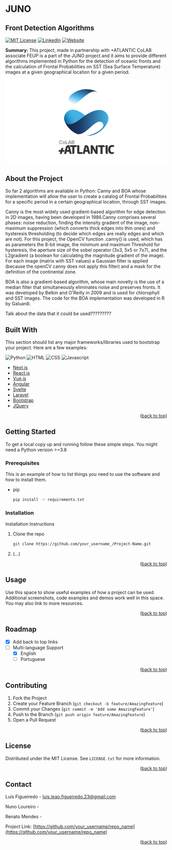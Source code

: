# JUNO
<div id="top"></div>

## Front Detection Algorithms
<div id="top"></div>

<!-- PROJECT SHIELDS -->
[![MIT License][license-shield]][license-url]
[![LinkedIn][linkedin-shield]][linkedin-url]
[![Website][website-shield]][website-url]

<!-- MARKDOWN LINKS & IMAGES -->
<!-- https://www.markdownguide.org/basic-syntax/#reference-style-links -->

<!-- LICENSE: replace with your license url -->
[license-shield]: https://img.shields.io/github/license/othneildrew/Best-README-Template.svg?style=for-the-badge
[license-url]: https://github.com/CoLAB-ATLANTIC/Template/blob/master/LICENSE.txt

<!-- LINKEDIN -->
[linkedin-shield]: https://img.shields.io/badge/-LinkedIn-black.svg?style=for-the-badge&logo=linkedin&colorB=555
[linkedin-url]: https://www.linkedin.com/company/colabatlantic/

<!-- Website: Replace with projects website (if any) or leave +ATL website -->
[website-shield]: https://img.shields.io/badge/-Website-black.svg?style=for-the-badge
[website-url]: https://colabatlantic.com/

**Summary:** This project, made in partnership with +ATLANTIC CoLAB associate FEUP is a part of the JUNO project and it aims to provide different algorithms implemented in Python for the detection of oceanic fronts and the calculation of Frontal Probabilities on SST (Sea Surface Temperature) images at a given geographical location for a given period.


![Image of Project](/images/logo_atlantic.png)

<!-- TABLE OF CONTENTS
<details>
  <summary>Table of Contents</summary>
  <ol>
    <li>
      <a href="#about-the-project">About The Project</a>
      <ul>
        <li><a href="#built-with">Built With</a></li>
      </ul>
    </li>
    <li>
      <a href="#getting-started">Getting Started</a>
      <ul>
        <li><a href="#prerequisites">Prerequisites</a></li>
        <li><a href="#installation">Installation</a></li>
      </ul>
    </li>
    <li><a href="#usage">Usage</a></li>
    <li><a href="#roadmap">Roadmap</a></li>
    <li><a href="#contributing">Contributing</a></li>
    <li><a href="#license">License</a></li>
    <li><a href="#contact">Contact</a></li>
    <li><a href="#acknowledgments">Acknowledgments</a></li>
  </ol>
</details> -->

## About the Project

So far 2 algorithms are available in Python: Canny and BOA whose implementation will allow the user to create a catalog of Frontal Probabilities for a specific period in a certain geographical location, through SST images.

Canny is the most widely used gradient-based algorithm for edge detection in 2D images, having been developed in 1986.Canny comprises several phases: noise reduction, finding the intensity gradient of the image, non-maximum suppression (which converts thick edges into thin ones) and hysteresis thresholding (to decide which edges are really edges and which are not).
For this project, the OpenCV function .canny() is used, which has as parameters the 8-bit image, the minimum and maximum Threshold for hysteresis, the aperture size of the sobel operator (3x3, 5x5 or 7x7), and the L2gradient (a boolean for calculating the magnitude gradient of the image). For each image (matrix with SST values) a Gaussian filter is applied (because the openCV canny does not apply this filter) and a mask for the definition of the continental zone.

BOA is also a gradient-based algorithm, whose main novelty is the use of a median filter that simultaneously eliminates noise and preserves fronts. It was developed by Belkin and O'Reilly in 2009 and is used for chlorophyll and SST images. The code for the BOA implementation was developed in R by Galuardi.

Talk about the data that it could be used?????????





## Built With

This section should list any major frameworks/libraries used to bootstrap your project. Here are a few examples:
<p>
  <a target="_blank"><img alt="Python" src="https://img.shields.io/badge/Python-3776AB?style=for-the-badge&logo=python&logoColor=white" /></a>
  <a target="_blank"><img alt="HTML" src="https://img.shields.io/badge/HTML-239120?style=for-the-badge&logo=html5&logoColor=white" /></a>                           <a target="_blank"><img alt="CSS" src="https://img.shields.io/badge/CSS-239120?&style=for-the-badge&logo=css3&logoColor=white" /></a>                       
  <a target="_blank"><img alt="Javascript" src="https://img.shields.io/badge/JavaScript-F7DF1E?style=for-the-badge&logo=javascript&logoColor=black" /></a>        
</p>

* [Next.js](https://nextjs.org/)
* [React.js](https://reactjs.org/)
* [Vue.js](https://vuejs.org/)
* [Angular](https://angular.io/)
* [Svelte](https://svelte.dev/)
* [Laravel](https://laravel.com)
* [Bootstrap](https://getbootstrap.com)
* [JQuery](https://jquery.com)

<p align="right">(<a href="#top">back to top</a>)</p>

<!-- GETTING STARTED -->
## Getting Started

To get a local copy up and running follow these simple steps. You might need a Python version >=3.8

### Prerequisites

This is an example of how to list things you need to use the software and how to install them.
* pip
  ```sh
  pip install -r requirements.txt
  ```

### Installation

Installation Instructions

1. Clone the repo
   ```sh
   git clone https://github.com/your_username_/Project-Name.git
   ```
2. (...)

<p align="right">(<a href="#top">back to top</a>)</p>

<!-- USAGE EXAMPLES -->
## Usage

Use this space to show useful examples of how a project can be used. Additional screenshots, code examples and demos work well in this space. You may also link to more resources.


<p align="right">(<a href="#top">back to top</a>)</p>



<!-- ROADMAP -->
## Roadmap

- [x] Add back to top links
- [ ] Multi-language Support
    - [x] English
    - [ ] Portuguese

<p align="right">(<a href="#top">back to top</a>)</p>

<!-- CONTRIBUTING -->
## Contributing

1. Fork the Project
2. Create your Feature Branch (`git checkout -b feature/AmazingFeature`)
3. Commit your Changes (`git commit -m 'Add some AmazingFeature'`)
4. Push to the Branch (`git push origin feature/AmazingFeature`)
5. Open a Pull Request

<p align="right">(<a href="#top">back to top</a>)</p>

<!-- LICENSE -->
## License

Distributed under the MIT License. See `LICENSE.txt` for more information.

<p align="right">(<a href="#top">back to top</a>)</p>

<!-- CONTACT -->
## Contact

Luís Figueiredo - luis.leao.figueiredo.23@gmail.com

Nuno Loureiro - 

Renato Mendes - 

Project Link: [https://github.com/your_username/repo_name](https://github.com/your_username/repo_name)

<p align="right">(<a href="#top">back to top</a>)</p>
